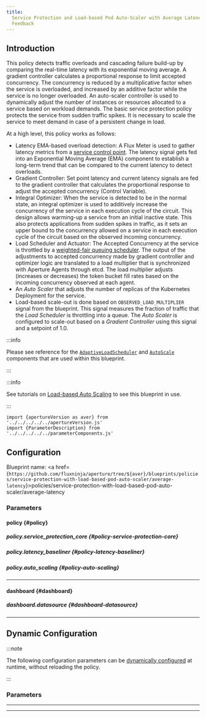 ```yaml
---
title:
  Service Protection and Load-based Pod Auto-Scaler with Average Latency
  Feedback
---
```


## Introduction

This policy detects traffic overloads and cascading failure build-up by
comparing the real-time latency with its exponential moving average. A gradient
controller calculates a proportional response to limit accepted concurrency. The
concurrency is reduced by a multiplicative factor when the service is
overloaded, and increased by an additive factor while the service is no longer
overloaded. An auto-scaler controller is used to dynamically adjust the number
of instances or resources allocated to a service based on workload demands. The
basic service protection policy protects the service from sudden traffic spikes.
It is necessary to scale the service to meet demand in case of a persistent
change in load.

At a high level, this policy works as follows:

- Latency EMA-based overload detection: A Flux Meter is used to gather latency
  metrics from a [service control point](/concepts/flow-control/selector.md).
  The latency signal gets fed into an Exponential Moving Average (EMA) component
  to establish a long-term trend that can be compared to the current latency to
  detect overloads.
- Gradient Controller: Set point latency and current latency signals are fed to
  the gradient controller that calculates the proportional response to adjust
  the accepted concurrency (Control Variable).
- Integral Optimizer: When the service is detected to be in the normal state, an
  integral optimizer is used to additively increase the concurrency of the
  service in each execution cycle of the circuit. This design allows warming-up
  a service from an initial inactive state. This also protects applications from
  sudden spikes in traffic, as it sets an upper bound to the concurrency allowed
  on a service in each execution cycle of the circuit based on the observed
  incoming concurrency.
- Load Scheduler and Actuator: The Accepted Concurrency at the service is
  throttled by a
  [weighted-fair queuing scheduler](/concepts/flow-control/components/load-scheduler.md).
  The output of the adjustments to accepted concurrency made by gradient
  controller and optimizer logic are translated to a load multiplier that is
  synchronized with Aperture Agents through etcd. The load multiplier adjusts
  (increases or decreases) the token bucket fill rates based on the incoming
  concurrency observed at each agent.
- An _Auto Scaler_ that adjusts the number of replicas of the Kubernetes
  Deployment for the service.
- Load-based scale-out is done based on `OBSERVED_LOAD_MULTIPLIER` signal from
  the blueprint. This signal measures the fraction of traffic that the _Load
  Scheduler_ is throttling into a queue. The _Auto Scaler_ is configured to
  scale-out based on a _Gradient Controller_ using this signal and a setpoint of
  1.0.

:::info

Please see reference for the
[`AdaptiveLoadScheduler`](/reference/policies/spec.md#adaptive-load-scheduler)
and [`AutoScale`](/reference/policies/spec.md#auto-scale) components that are
used within this blueprint.

:::

:::info

See tutorials on
[Load-based Auto Scaling](/applying-policies/auto-scale/load-based-auto-scaling/load-based-auto-scaling.md)
to see this blueprint in use.

:::

<!-- Configuration Marker -->

```mdx-code-block
import {apertureVersion as aver} from '../../../../../apertureVersion.js'
import {ParameterDescription} from '../../../../../parameterComponents.js'
```

## Configuration

<!-- vale off -->

Blueprint name: <a
href={`https://github.com/fluxninja/aperture/tree/${aver}/blueprints/policies/service-protection-with-load-based-pod-auto-scaler/average-latency`}>policies/service-protection-with-load-based-pod-auto-scaler/average-latency</a>

<!-- vale on -->

### Parameters

<!-- vale off -->

#### policy {#policy}

<!-- vale on -->

<!-- vale off -->

<a id="policy-policy-name"></a>

<ParameterDescription
    name='policy.policy_name'
    description='Name of the policy.'
    type='string'
    reference=''
    value='"__REQUIRED_FIELD__"'
/>

<!-- vale on -->

<!-- vale off -->

<a id="policy-components"></a>

<ParameterDescription
    name='policy.components'
    description='List of additional circuit components.'
    type='Array of Object (aperture.spec.v1.Component)'
    reference='../../../spec#component'
    value='[]'
/>

<!-- vale on -->

<!-- vale off -->

<a id="policy-resources"></a>

<ParameterDescription
    name='policy.resources'
    description='Additional resources.'
    type='Object (aperture.spec.v1.Resources)'
    reference='../../../spec#resources'
    value='{"flow_control": {"classifiers": []}}'
/>

<!-- vale on -->

<!-- vale off -->

<a id="policy-evaluation-interval"></a>

<ParameterDescription
    name='policy.evaluation_interval'
    description='The interval between successive evaluations of the Circuit.'
    type='string'
    reference=''
    value='"1s"'
/>

<!-- vale on -->

<!-- vale off -->

##### policy.service_protection_core {#policy-service-protection-core}

<!-- vale on -->

<!-- vale off -->

<a id="policy-service-protection-core-overload-confirmations"></a>

<ParameterDescription
    name='policy.service_protection_core.overload_confirmations'
    description='List of overload confirmation criteria. Load scheduler can throttle flows when all of the specified overload confirmation criteria are met.'
    type='Array of Object (policies/service-protection/average-latency:schema:overload_confirmation)'
    reference='../../../bundled-blueprints/policies/service-protection/average-latency#overload-confirmation'
    value='[{"operator": "__REQUIRED_FIELD__", "query_string": "__REQUIRED_FIELD__", "threshold": "__REQUIRED_FIELD__"}]'
/>

<!-- vale on -->

<!-- vale off -->

<a id="policy-service-protection-core-adaptive-load-scheduler"></a>

<ParameterDescription
    name='policy.service_protection_core.adaptive_load_scheduler'
    description='Parameters for Adaptive Load Scheduler.'
    type='Object (aperture.spec.v1.AdaptiveLoadSchedulerParameters)'
    reference='../../../spec#adaptive-load-scheduler-parameters'
    value='{"alerter": {"alert_name": "Load Throttling Event"}, "gradient": {"max_gradient": 1, "min_gradient": 0.1, "slope": -1}, "load_multiplier_linear_increment": 0.0025, "load_scheduler": {"selectors": [{"control_point": "__REQUIRED_FIELD__", "service": "__REQUIRED_FIELD__"}]}, "max_load_multiplier": 2}'
/>

<!-- vale on -->

<!-- vale off -->

<a id="policy-service-protection-core-dry-run"></a>

<ParameterDescription
    name='policy.service_protection_core.dry_run'
    description='Default configuration for setting dry run mode on Load Scheduler. In dry run mode, the Load Scheduler acts as a passthrough and does not throttle flows. This config can be updated at runtime without restarting the policy.'
    type='Boolean'
    reference=''
    value='false'
/>

<!-- vale on -->

<!-- vale off -->

##### policy.latency_baseliner {#policy-latency-baseliner}

<!-- vale on -->

<!-- vale off -->

<a id="policy-latency-baseliner-flux-meter"></a>

<ParameterDescription
    name='policy.latency_baseliner.flux_meter'
    description='Flux Meter defines the scope of latency measurements.'
    type='Object (aperture.spec.v1.FluxMeter)'
    reference='../../../spec#flux-meter'
    value='{"selectors": [{"control_point": "__REQUIRED_FIELD__", "service": "__REQUIRED_FIELD__"}]}'
/>

<!-- vale on -->

<!-- vale off -->

<a id="policy-latency-baseliner-ema"></a>

<ParameterDescription
    name='policy.latency_baseliner.ema'
    description='EMA parameters.'
    type='Object (aperture.spec.v1.EMAParameters)'
    reference='../../../spec#e-m-a-parameters'
    value='{"correction_factor_on_max_envelope_violation": 0.95, "ema_window": "1500s", "warmup_window": "60s"}'
/>

<!-- vale on -->

<!-- vale off -->

<a id="policy-latency-baseliner-latency-tolerance-multiplier"></a>

<ParameterDescription
    name='policy.latency_baseliner.latency_tolerance_multiplier'
    description='Tolerance factor beyond which the service is considered to be in overloaded state. E.g. if EMA of latency is 50ms and if Tolerance is 1.1, then service is considered to be in overloaded state if current latency is more than 55ms.'
    type='Number (double)'
    reference=''
    value='1.1'
/>

<!-- vale on -->

<!-- vale off -->

<a id="policy-latency-baseliner-latency-ema-limit-multiplier"></a>

<ParameterDescription
    name='policy.latency_baseliner.latency_ema_limit_multiplier'
    description='Current latency value is multiplied with this factor to calculate maximum envelope of Latency EMA.'
    type='Number (double)'
    reference=''
    value='2'
/>

<!-- vale on -->

<!-- vale off -->

##### policy.auto_scaling {#policy-auto-scaling}

<!-- vale on -->

<!-- vale off -->

<a id="policy-auto-scaling-kubernetes-replicas"></a>

<ParameterDescription
    name='policy.auto_scaling.kubernetes_replicas'
    description='Kubernetes replicas scaling backend.'
    type='Object (aperture.spec.v1.AutoScalerScalingBackendKubernetesReplicas)'
    reference='../../../spec#auto-scaler-scaling-backend-kubernetes-replicas'
    value='{"kubernetes_object_selector": "__REQUIRED_FIELD__", "max_replicas": "__REQUIRED_FIELD__", "min_replicas": "__REQUIRED_FIELD__"}'
/>

<!-- vale on -->

<!-- vale off -->

<a id="policy-auto-scaling-promql-scale-in-controllers"></a>

<ParameterDescription
    name='policy.auto_scaling.promql_scale_in_controllers'
    description='List of scale in controllers.'
    type='Array of Object (policies/auto-scaling/pod-auto-scaler:schema:promql_scale_in_controller)'
    reference='../../../bundled-blueprints/policies/auto-scaling/pod-auto-scaler#promql-scale-in-controller'
    value='[{"gradient": {"slope": 1}, "query_string": "__REQUIRED_FIELD__", "threshold": 0.5}]'
/>

<!-- vale on -->

<!-- vale off -->

<a id="policy-auto-scaling-dry-run"></a>

<ParameterDescription
    name='policy.auto_scaling.dry_run'
    description='Dry run mode ensures that no scaling is invoked by this auto scaler.'
    type='Boolean'
    reference=''
    value='false'
/>

<!-- vale on -->

<!-- vale off -->

<a id="policy-auto-scaling-dry-run-config-key"></a>

<ParameterDescription
    name='policy.auto_scaling.dry_run_config_key'
    description='Configuration key for overriding dry run setting through dynamic configuration.'
    type='string'
    reference=''
    value='"auto_scaling"'
/>

<!-- vale on -->

<!-- vale off -->

<a id="policy-auto-scaling-scaling-parameters"></a>

<ParameterDescription
    name='policy.auto_scaling.scaling_parameters'
    description='Parameters that define the scaling behavior.'
    type='Object (aperture.spec.v1.AutoScalerScalingParameters)'
    reference='../../../spec#auto-scaler-scaling-parameters'
    value='{"scale_in_alerter": {"alert_name": "Auto-scaler is scaling in"}, "scale_in_cooldown": "40s", "scale_out_alerter": {"alert_name": "Auto-scaler is scaling out"}, "scale_out_cooldown": "30s"}'
/>

<!-- vale on -->

---

<!-- vale off -->

#### dashboard {#dashboard}

<!-- vale on -->

<!-- vale off -->

<a id="dashboard-refresh-interval"></a>

<ParameterDescription
    name='dashboard.refresh_interval'
    description='Refresh interval for dashboard panels.'
    type='string'
    reference=''
    value='"15s"'
/>

<!-- vale on -->

<!-- vale off -->

<a id="dashboard-time-from"></a>

<ParameterDescription
    name='dashboard.time_from'
    description='From time of dashboard.'
    type='string'
    reference=''
    value='"now-15m"'
/>

<!-- vale on -->

<!-- vale off -->

<a id="dashboard-time-to"></a>

<ParameterDescription
    name='dashboard.time_to'
    description='To time of dashboard.'
    type='string'
    reference=''
    value='"now"'
/>

<!-- vale on -->

<!-- vale off -->

##### dashboard.datasource {#dashboard-datasource}

<!-- vale on -->

<!-- vale off -->

<a id="dashboard-datasource-name"></a>

<ParameterDescription
    name='dashboard.datasource.name'
    description='Datasource name.'
    type='string'
    reference=''
    value='"$datasource"'
/>

<!-- vale on -->

<!-- vale off -->

<a id="dashboard-datasource-filter-regex"></a>

<ParameterDescription
    name='dashboard.datasource.filter_regex'
    description='Datasource filter regex.'
    type='string'
    reference=''
    value='""'
/>

<!-- vale on -->

---

## Dynamic Configuration

:::note

The following configuration parameters can be
[dynamically configured](/reference/aperturectl/apply/dynamic-config/dynamic-config.md)
at runtime, without reloading the policy.

:::

### Parameters

<!-- vale off -->

<a id="load-scheduler"></a>

<ParameterDescription
    name='load_scheduler'
    description='Default configuration for load scheduler that can be updated at the runtime without shutting down the policy.'
    type='Object (aperture.spec.v1.LoadSchedulerDynamicConfig)'
    reference='../../../spec#load-scheduler-dynamic-config'
    value='"__REQUIRED_FIELD__"'
/>

<!-- vale on -->

---

<!-- vale off -->

<a id="auto-scaling"></a>

<ParameterDescription
    name='auto_scaling'
    description='Dry run mode ensures that no scaling is invoked by this auto scaler.'
    type='Boolean'
    reference=''
    value='"__REQUIRED_FIELD__"'
/>

<!-- vale on -->

---
